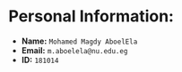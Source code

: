 # Personal Information:
- **Name:** `Mohamed Magdy AboelEla`
- **Email:** `m.aboelela@nu.edu.eg`
- **ID:** `181014`

